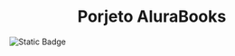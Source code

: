 
<h1 align="center">Porjeto AluraBooks</h1>

<img alt="Static Badge" src="https://img.shields.io/badge/https%3A%2F%2Ffernandosc80.github.io%2Falura-books-aula-6-final?style=flat">
